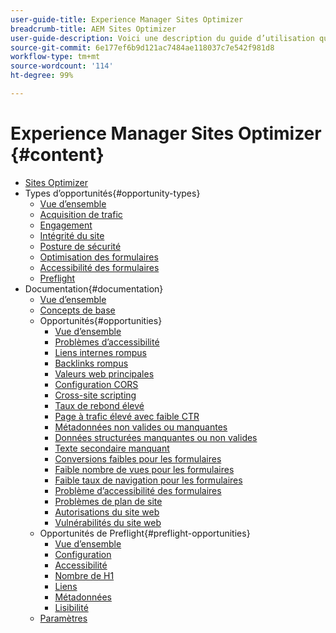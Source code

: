 ```yaml
---
user-guide-title: Experience Manager Sites Optimizer
breadcrumb-title: AEM Sites Optimizer
user-guide-description: Voici une description du guide d’utilisation qui s’affichera sur la page de destination.
source-git-commit: 6e177ef6b9d121ac7484ae118037c7e542f981d8
workflow-type: tm+mt
source-wordcount: '114'
ht-degree: 99%

---
```



# Experience Manager Sites Optimizer {#content}

+ [Sites Optimizer](/help/home.md)
+ Types d’opportunités{#opportunity-types}
   + [Vue d’ensemble](/help/opportunity-types/overview.md)
   + [Acquisition de trafic](/help/opportunity-types/traffic-acquisition.md)
   + [Engagement](/help/opportunity-types/engagement.md)
   + [Intégrité du site](/help/opportunity-types/site-health.md)
   + [Posture de sécurité](/help/opportunity-types/security-posture.md)
   + [Optimisation des formulaires](/help/opportunity-types/form-optimization.md)
   + [Accessibilité des formulaires](/help/opportunity-types/form-accesibility.md)
   + [Preflight](/help/opportunity-types/preflight.md)
+ Documentation{#documentation}
   + [Vue d’ensemble](/help/documentation/overview.md)
   + [Concepts de base](/help/documentation/basics.md)
   + Opportunités{#opportunities}
      + [Vue d’ensemble](/help/documentation/opportunities/overview.md)
      + [Problèmes d’accessibilité](/help/documentation/opportunities/accessibility-issues.md)
      + [Liens internes rompus](/help/documentation/opportunities/broken-internal-links.md)
      + [Backlinks rompus](/help/documentation/opportunities/broken-backlinks.md)
      + [Valeurs web principales](/help/documentation/opportunities/core-web-vitals.md)
      + [Configuration CORS](/help/documentation/opportunities/cors-configuration.md)
      + [Cross-site scripting](/help/documentation/opportunities/cross-site-scripting.md)
      + [Taux de rebond élevé](/help/documentation/opportunities/high-bounce-rate.md)
      + [Page à trafic élevé avec faible CTR](/help/documentation/opportunities/high-traffic-page-has-low-ctr.md)
      + [Métadonnées non valides ou manquantes](/help/documentation/opportunities/invalid-or-missing-metadata.md)
      + [Données structurées manquantes ou non valides](/help/documentation/opportunities/missing-invalid-structured-data.md)
      + [Texte secondaire manquant](/help/documentation/opportunities/missing-alt-text.md)
      + [Conversions faibles pour les formulaires](/help/documentation/opportunities/low-conversions.md)
      + [Faible nombre de vues pour les formulaires](/help/documentation/opportunities/low-views.md)
      + [Faible taux de navigation pour les formulaires](/help/documentation/opportunities/low-navigation.md)
      + [Problème d’accessibilité des formulaires](/help/documentation/opportunities/forms-accessibility-issues.md)
      + [Problèmes de plan de site](/help/documentation/opportunities/sitemap-issues.md)
      + [Autorisations du site web](/help/documentation/opportunities/website-permissions.md)
      + [Vulnérabilités du site web](/help/documentation/opportunities/website-vulnerabilities.md)
   + Opportunités de Preflight{#preflight-opportunities}
      + [Vue d’ensemble](/help/documentation/preflight/overview.md)
      + [Configuration](/help/documentation/preflight/setup.md)
      + [Accessibilité](/help/documentation/preflight/accessibility.md)
      + [Nombre de H1](/help/documentation/preflight/h1-count.md)
      + [Liens](/help/documentation/preflight/links.md)
      + [Métadonnées](/help/documentation/preflight/meta-data.md)
      + [Lisibilité](/help/documentation/preflight/readability.md)
   + [Paramètres](/help/documentation/settings.md)
